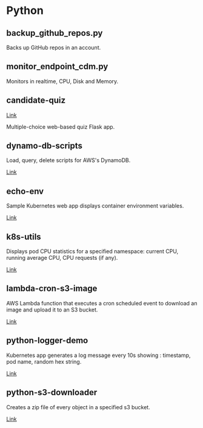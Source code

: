# Python

## backup_github_repos.py
Backs up GitHub repos in an account.

## monitor_endpoint_cdm.py
Monitors in realtime, CPU, Disk and Memory.

## candidate-quiz

[Link](candidate-quiz/)

Multiple-choice web-based quiz Flask app.

## dynamo-db-scripts

Load, query, delete scripts for AWS's DynamoDB.

[Link](dynamo-db-scripts/)

## echo-env

Sample Kubernetes web app displays container environment variables.

[Link](echo-env/)

## k8s-utils

Displays pod CPU statistics for a specified namespace: current CPU, running average CPU, CPU requests (if any).

[Link](k8s-utils/)

## lambda-cron-s3-image

AWS Lambda function that executes a cron scheduled event to download an image and upload it to an S3 bucket.

[Link](lambda-cron-s3-image/)

## python-logger-demo

Kubernetes app generates a log message every 10s showing : timestamp, pod name, random hex string.

[Link](python-logger-demo/)

## python-s3-downloader

Creates a zip file of every object in a specified s3 bucket.

[Link](python-s3-downloader/)
